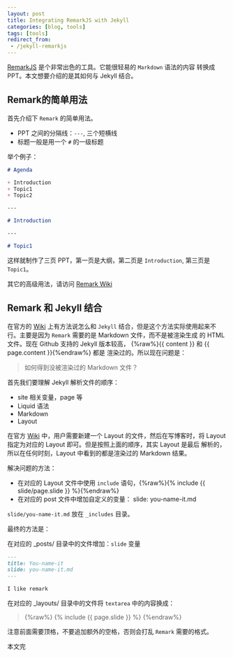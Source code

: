 ```yaml
---
layout: post
title: Integrating RemarkJS with Jekyll
categories: [blog, tools]
tags: [tools]
redirect_from:
 - /jekyll-remarkjs
---
```


[RemarkJS](https://github.com/gnab/remark) 是个非常出色的工具。它能很轻易的 `Markdown` 语法的内容
转换成 PPT。本文想要介绍的是其如何与 Jekyll 结合。

## Remark的简单用法

首先介绍下 `Remark` 的简单用法。

+ PPT 之间的分隔线：`---`, 三个短横线
+ 标题一般是用一个 `#` 的一级标题

举个例子：

```markdown
# Agenda

+ Introduction
+ Topic1
+ Topic2

---

# Introduction

---

# Topic1
```

这样就制作了三页 PPT，第一页是大纲，第二页是 `Introduction`, 第三页是 `Topic1`。

其它的高级用法，请访问 [Remark Wiki](https://github.com/gnab/remark/wiki/Markdown)

## Remark 和 Jekyll 结合

在官方的 [Wiki](https://github.com/gnab/remark/wiki/Using-with-Jekyll) 上有方法说怎么和 `Jekyll`
结合，但是这个方法实际使用起来不行。主要是因为 `Remark` 需要的是 Markdown 文件，而不是被渲染生成
的 HTML 文件。现在 Github 支持的 Jekyll 版本较高，
{%raw%}{{ content  }} 和 {{ page.content }}{%endraw%} 都是
渲染过的。所以现在问题是：

> 如何得到没被渲染过的 Markdown 文件？

首先我们要理解 Jekyll 解析文件的顺序：

+ site 相关变量，page 等
+ Liquid 语法
+ Markdown
+ Layout

在官方 [Wiki](https://github.com/gnab/remark/wiki/Using-with-Jekyll) 中，用户需要新建一个 Layout
的文件，然后在写博客时，将 Layout 指定为对应的 Layout 即可。但是按照上面的顺序，其实 Layout 是最后
解析的，所以在任何时刻，Layout 中看到的都是渲染过的 Markdown 结果。

解决问题的方法：

+ 在对应的 Layout 文件中使用 `include` 语句，{%raw%}{% include {{ slide/page.slide }} %}{%endraw%}
+ 在对应的 post 文件中增加自定义的变量： slide: you-name-it.md

`slide/you-name-it.md` 放在 `_includes` 目录。

最终的方法是：

在对应的 \_posts/ 目录中的文件增加：`slide` 变量

```markdown
---
title: You-name-it
slide: you-name-it.md
---

I like remark
```

在对应的 \_layouts/ 目录中的文件将 `textarea` 中的内容换成：

> {%raw%} {% include {{ page.slide }} %} {%endraw%}

注意前面需要顶格，不要追加额外的空格，否则会打乱 `Remark` 需要的格式。

本文完


